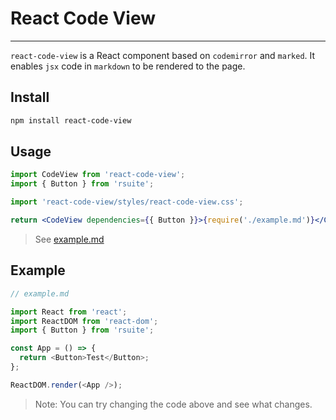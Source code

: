 # React Code View

---

`react-code-view` is a React component based on `codemirror` and `marked`. It enables `jsx` code in `markdown` to be rendered to the page.

## Install

```bash
npm install react-code-view
```

## Usage

```jsx
import CodeView from 'react-code-view';
import { Button } from 'rsuite';

import 'react-code-view/styles/react-code-view.css';

return <CodeView dependencies={{ Button }}>{require('./example.md')}</CodeView>;
```

> See [example.md](https://github.com/simonguo/react-code-view/blob/master/docs/example.md)

## Example

<!--start-code-->

```js
// example.md

import React from 'react';
import ReactDOM from 'react-dom';
import { Button } from 'rsuite';

const App = () => {
  return <Button>Test</Button>;
};

ReactDOM.render(<App />);
```

<!--end-code-->

> Note: You can try changing the code above and see what changes.
